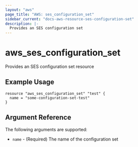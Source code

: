 ```yaml
---
layout: "aws"
page_title: "AWS: ses_configuration_set"
sidebar_current: "docs-aws-resource-ses-configuration-set"
description: |-
  Provides an SES configuration set
---
```


# aws_ses_configuration_set

Provides an SES configuration set resource

## Example Usage

```hcl
resource "aws_ses_configuration_set" "test" {
  name = "some-configuration-set-test"
}
```

## Argument Reference

The following arguments are supported:

* `name` - (Required) The name of the configuration set
